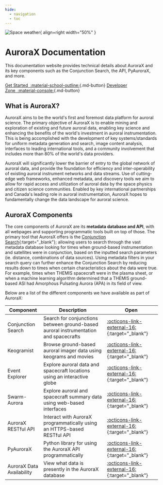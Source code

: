 ```yaml
---
hide:
  - navigation
  - toc
---
```


![Space weather](/_extras/img/nasa_space_weather.jpg){ align=right width="50%" }

# AuroraX Documentation

This documentation website provides technical details about AuroraX and its key components such as the Conjunction Search, the API, PyAuroraX, and more.

[Get Started&nbsp;&nbsp;:material-school-outline:](/getting_started/1_intro/){.md-button}
[Developer Zone&nbsp;&nbsp;:material-console:](/code/overview){.md-button}

## What is AuroraX?

AuroraX aims to be the world's first and foremost data platform for auroral science. The primary objective of AuroraX is to enable mining and exploration of existing and future auroral data, enabling key science and enhancing the benefits of the world's investment in auroral instrumentation. This is being accomplished with the development of key systems/standards for uniform metadata generation and search, image content analysis, interfaces to leading international tools, and a community involvement that includes more than 80% of the world's data providers.

AuroraX will significantly lower the barrier of entry to the global network of auroral data, and provide the foundation for efficiency and inter-operability of existing auroral instrument networks and data streams. Use of cutting-edge web frameworks, enhanced metadata, and discovery tools we aim to allow for rapid access and utilization of auroral data by the space physics and citizen science communities. Enabled by key international partnerships and Canada's leading role in auroral instrumentation, AuroraX hopes to fundamentally change the data landscape for auroral science.


## AuroraX Components

The core components of AuroraX are its **metadata database and API**, with all webpages and supporting programmatic tools built on top of those. The primary tool that AuroraX offers is the [Conjunction Search](https://aurorax.space/conjunctionSearch/standard){:target="_blank"}; allowing users to search through the vast metadata database looking for times when ground-based instrumentation and satellites were in conjunction, based on the inputted search parameters (ie. distance, combinations of data sources). Using metadata filters in your search query can further enhance the Conjunction Search by reducing results down to times when certain characteristics about the data were true. For example, times when THEMIS spacecraft were in the plasma sheet, or when a machine learning algorithm determined that a THEMIS ground-based ASI had Amorphous Pulsating Aurora (APA) in its field of view.

Below are a list of the different components we have available as part of AuroraX:

| Component | Description | Open |
| --------- | ----------- | ---- |
| Conjunction Search | Search for conjunctions between ground-based auroral instrumentation and spacecrafts | [:octicons-link-external-16:](https://aurorax.space/conjunctionSearch/standard){:target="_blank"} |
| Keogramist | Browse ground-based auroral imager data using keograms and movies | [:octicons-link-external-16:](https://aurorax.space/keogramist){:target="_blank"} |
| Event Explorer | Explore auroral data and spacecraft locations using an interactive globe | [:octicons-link-external-16:](https://aurorax.space/conjunctionSearch/standard){:target="_blank"} |
| Swarm-Aurora | Explore auroral and spacecraft summary data using web-based interfaces | [:octicons-link-external-16:](https://swarm-aurora.com){:target="_blank"} |
| AuroraX RESTful API | Interact with AuroraX programmatically using an HTTPS-based RESTful API | [:octicons-link-external-16:](https://aurorax.space/data/apiLibraries){:target="_blank"} |
| PyAuroraX | Python library for using the AuroraX API programmatically | [:octicons-link-external-16:](https://github.com/aurorax-space/pyaurorax){:target="_blank"} |
| AuroraX Data Availability | View what data is presently in the AuroraX database | [:octicons-link-external-16:](https://aurorax.space/data/availability){:target="_blank"} |


